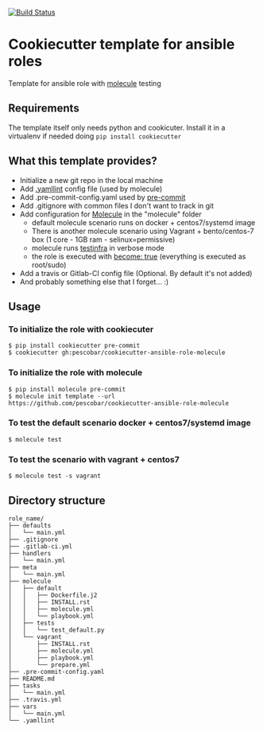 [![Build Status](https://travis-ci.org/pescobar/cookiecutter-ansible-role-molecule.svg?branch=master)](https://travis-ci.org/pescobar/cookiecutter-ansible-role-molecule)

# Cookiecutter template for ansible roles

Template for ansible role with [molecule](https://molecule.readthedocs.io/en/latest/) testing

## Requirements

The template itself only needs python and cookicuter. Install it in a virtualenv if needed doing `pip install cookiecutter`

## What this template provides?

* Initialize a new git repo in the local machine
* Add [.yamllint](https://github.com/adrienverge/yamllint) config file (used by molecule)
* Add .pre-commit-config.yaml used by [pre-commit](http://pre-commit.com/)
* Add .gitignore with common files I don't want to track in git
* Add configuration for [Molecule](http://molecule.readthedocs.io) in the "molecule" folder
  * default molecule scenario runs on docker + centos7/systemd image
  * There is another molecule scenario using Vagrant + bento/centos-7 box (1 core - 1GB ram - selinux=permissive)
  * molecule runs [testinfra](https://testinfra.readthedocs.io) in verbose mode
  * the role is executed with [become: true](https://github.com/pescobar/cookiecutter-ansible-role-molecule/blob/master/%7B%7Bcookiecutter.role_name%7D%7D/molecule/default/molecule.yml#L16-L18) (everything is executed as root/sudo)
* Add a travis or Gitlab-CI config file (Optional. By default it's not added)
* And probably something else that I forget... :)

## Usage

### To initialize the role with cookiecuter
```
$ pip install cookiecutter pre-commit
$ cookiecutter gh:pescobar/cookiecutter-ansible-role-molecule
```

### To initialize the role with molecule

```
$ pip install molecule pre-commit
$ molecule init template --url https://github.com/pescobar/cookiecutter-ansible-role-molecule
```

### To test the default scenario docker + centos7/systemd image
```
$ molecule test
```

### To test the scenario with vagrant + centos7
```
$ molecule test -s vagrant
```


## Directory structure
```
role_name/
├── defaults
│   └── main.yml
├── .gitignore
├── .gitlab-ci.yml
├── handlers
│   └── main.yml
├── meta
│   └── main.yml
├── molecule
│   ├── default
│   │   ├── Dockerfile.j2
│   │   ├── INSTALL.rst
│   │   ├── molecule.yml
│   │   └── playbook.yml
│   ├── tests
│   │   └── test_default.py
│   └── vagrant
│       ├── INSTALL.rst
│       ├── molecule.yml
│       ├── playbook.yml
│       └── prepare.yml
├── .pre-commit-config.yaml
├── README.md
├── tasks
│   └── main.yml
├── .travis.yml
├── vars
│   └── main.yml
└── .yamllint
```
